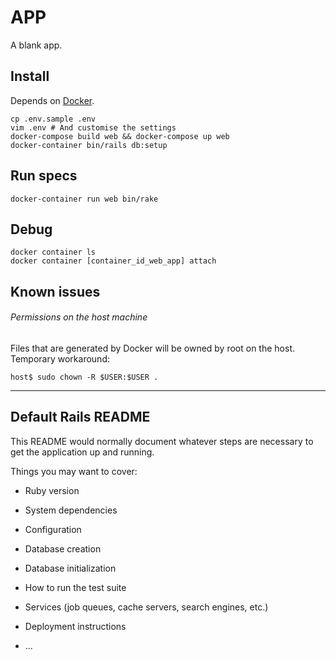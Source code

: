 # APP

A blank app.

## Install

Depends on [Docker](https://www.docker.com/).

    cp .env.sample .env
    vim .env # And customise the settings
    docker-compose build web && docker-compose up web
    docker-container bin/rails db:setup

## Run specs

    docker-container run web bin/rake

## Debug

    docker container ls
    docker container [container_id_web_app] attach

## Known issues

###### Permissions on the host machine

Files that are generated by Docker will be owned by root on the host.
Temporary workaround:

    host$ sudo chown -R $USER:$USER .

---

## Default Rails README

This README would normally document whatever steps are necessary to get the
application up and running.

Things you may want to cover:

* Ruby version

* System dependencies

* Configuration

* Database creation

* Database initialization

* How to run the test suite

* Services (job queues, cache servers, search engines, etc.)

* Deployment instructions

* ...
